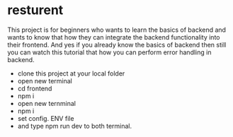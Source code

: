 # resturent

This project is for beginners who wants to learn the basics of backend and wants to know that how they can integrate the backend functionality into their frontend. And yes if you already know the basics of backend then still you can watch this tutorial that how you can perform error handling in backend.


- clone this project at your local folder
- open new terminal
- cd frontend
- npm i
- open new ternminal
- npm i
- set config. ENV file
- and type npm run dev to both terminal.
